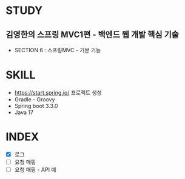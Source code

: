 # STUDY 
## 김영한의 스프링 MVC1편 - 백엔드 웹 개발 핵심 기술
- SECTION 6 : 스프링MVC - 기본 기능

# SKILL
- https://start.spring.io/ 프로젝트 생성
- Gradle - Groovy
- Spring boot 3.3.0
- Java 17

# INDEX
- [X] 로그
- [ ] 요청 매핑
- [ ] 요청 매핑 - API 예
